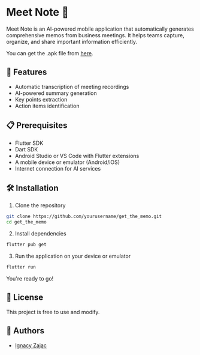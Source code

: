 # Meet Note 🎯

Meet Note is an AI-powered mobile application that automatically generates comprehensive memos from business meetings. It helps teams capture, organize, and share important information efficiently.

You can get the .apk file from [here](https://github.com/Netherman2440/get_the_memo/releases).

## 🚀 Features

- Automatic transcription of meeting recordings
- AI-powered summary generation
- Key points extraction
- Action items identification

## 📋 Prerequisites

- Flutter SDK
- Dart SDK
- Android Studio or VS Code with Flutter extensions
- A mobile device or emulator (Android/iOS)
- Internet connection for AI services

## 🛠️ Installation

1. Clone the repository
```bash
git clone https://github.com/yourusername/get_the_memo.git
cd get_the_memo
```

2. Install dependencies

```bash
flutter pub get
```

3. Run the application on your device or emulator

```bash
flutter run
```

You're ready to go!

## 📝 License

This project is free to use and modify. 

## 👥 Authors

- [Ignacy Zając](https://github.com/Netherman2440)




